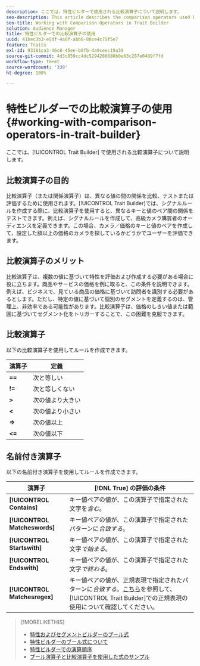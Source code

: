 ```yaml
---
description: ここでは、特性ビルダーで使用される比較演算子について説明します。
seo-description: This article describes the comparison operators used by Trait Builder.
seo-title: Working with Comparison Operators in Trait Builder
solution: Audience Manager
title: 特性ビルダーでの比較演算子の使用
uuid: 41bec3b3-e5df-4a6f-abb0-80ce4c75f5e7
feature: Traits
exl-id: 93181ca3-46c8-45ee-b0fb-da9ceec19a39
source-git-commit: 4d3c859cc4dc5294286680b0e63c287e0409f7fd
workflow-type: tm+mt
source-wordcount: '339'
ht-degree: 100%

---
```


# 特性ビルダーでの比較演算子の使用 {#working-with-comparison-operators-in-trait-builder}

ここでは、[!UICONTROL Trait Builder] で使用される比較演算子について説明します。

## 比較演算子の目的

<!-- c_tb_comparison_operators.xml -->

比較演算子（または関係演算子）は、異なる値の間の関係を比較、テストまたは評価するために使用されます。[!UICONTROL Trait Builder]では、シグナルルールを作成する際に、比較演算子を使用すると、異なるキーと値のペア間の関係をテストできます。例えば、シグナルルールを作成して、高級カメラ購買者のオーディエンスを定義できます。この場合、カメラ／価格のキーと値のペアを作成して、設定した額以上の価格のカメラを探しているかどうかでユーザーを評価できます。

## 比較演算子のメリット

比較演算子は、複数の値に基づいて特性を評価および作成する必要がある場合に役に立ちます。商品やサービスの価格を例に取ると、この条件を説明できます。例えば、ビジネスで、見ている商品の価格に基づいて訪問者を識別する必要があるとします。ただし、特定の値に基づいて個別のセグメントを定義するのは、管理上、非効率である可能性があります。比較演算子は、価格のしきい値または範囲に基づいてセグメント化をトリガーすることで、この困難を克服できます。

## 比較演算子

以下の比較演算子を使用してルールを作成できます。

| 演算子 | 定義 |
|---|---|
| **==** | 次と等しい |
| **!=** | 次と等しくない |
| **>** | 次の値より大きい |
| **&lt;** | 次の値より小さい |
| **=>** | 次の値以上 |
| **&lt;=** | 次の値以下 |

## 名前付き演算子

以下の名前付き演算子を使用してルールを作成できます。

| 演算子 | [!DNL True] の評価の条件 |
|---|---|
| **[!UICONTROL Contains]** | キー値ペアの値が、この演算子で指定された文字を&#x200B;*含む*。 |
| **[!UICONTROL Matcheswords]** | キー値ペアの値が、この演算子で指定されたパターンに&#x200B;*合致する*。 |
| **[!UICONTROL Startswith]** | キー値ペアの値が、この演算子で指定された文字&#x200B;*で始まる*。 |
| **[!UICONTROL Endswith]** | キー値ペアの値が、この演算子で指定された文字&#x200B;*で終わる*。 |
| **[!UICONTROL Matchesregex]** | キー値ペアの値が、正規表現で指定されたパターンに&#x200B;*合致する*。[こちら](../../features/traits/trait-builder-regex.md)を参照して、[!UICONTROL Trait Builder]での正規表現の使用について確認してください。 |

>[!MORELIKETHIS]
>
>* [特性およびセグメントビルダーのブール式](../../reference/boolean-expressions-tsb.md)
>* [特性ビルダーのブール式について](../../reference/boolean-expressions-tsb.md)
>* [特性ビルダーでの演算順序](../../features/traits/trait-operator-precedence.md)
>* [ブール演算子と比較演算子を使用した式のサンプル](../../features/traits/trait-expression-samples.md)
